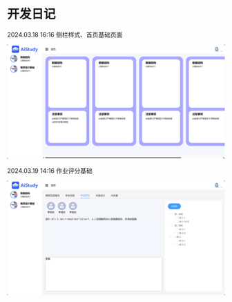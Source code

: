 # 开发日记
2024.03.18 16:16 侧栏样式、首页基础页面

![首页](./pic/03181618.png)

2024.03.19 14:16 作业评分基础

![image-20240319141635183](pic/image-20240319141635183.png)
